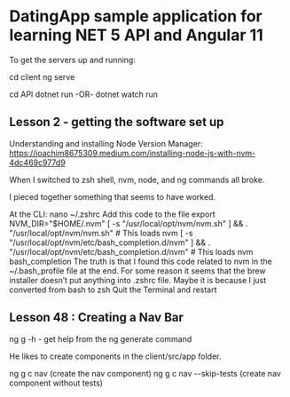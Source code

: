 # DatingApp sample application for learning NET 5 API and Angular 11
To get the servers up and running:

cd client
ng serve

cd API
dotnet run
-OR-
dotnet watch run

## Lesson 2 - getting the software set up

Understanding and installing Node Version Manager:
https://joachim8675309.medium.com/installing-node-js-with-nvm-4dc469c977d9

When I switched to zsh shell, nvm, node, and ng commands all broke.

I pieced together something that seems to have worked.

At the CLI: nano ~/.zshrc
Add this code to the file
export NVM_DIR="$HOME/.nvm"
[ -s "/usr/local/opt/nvm/nvm.sh" ] && . "/usr/local/opt/nvm/nvm.sh"  # This loads nvm
[ -s "/usr/local/opt/nvm/etc/bash_completion.d/nvm" ] && . "/usr/local/opt/nvm/etc/bash_completion.d/nvm"  # This loads nvm bash_completion
The truth is that I found this code related to nvm in the ~/.bash_profile file at the end. 
For some reason it seems that the brew installer doesn’t put anything into .zshrc file. Maybe it is because I just converted from bash to zsh
Quit the Terminal and restart


## Lesson 48 : Creating a Nav Bar
ng g -h - get help from the ng generate command

He likes to create components in the client/src/app folder.

ng g c nav (create the nav component)
ng g c nav --skip-tests (create nav component without tests)






